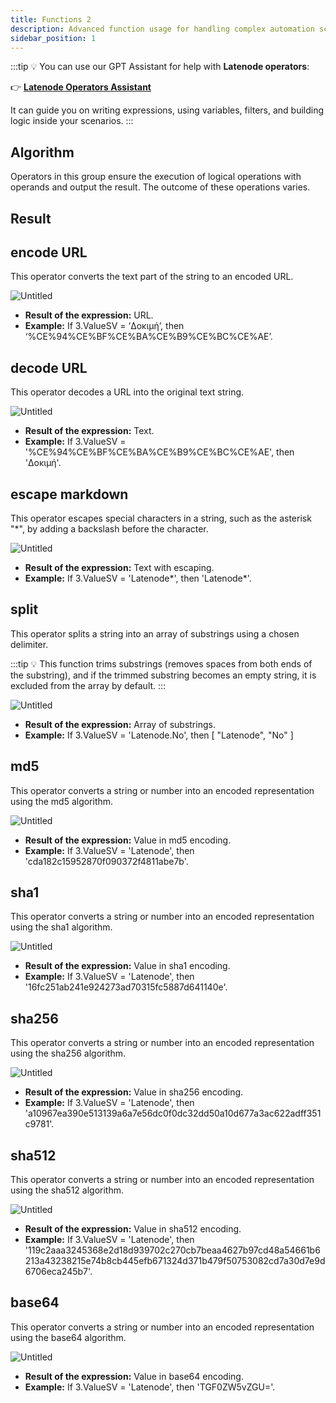 ```yaml
---
title: Functions 2
description: Advanced function usage for handling complex automation scenarios.
sidebar_position: 1
---
```


:::tip
💡 You can use our GPT Assistant for help with **Latenode operators**:

👉 [**Latenode Operators Assistant**](https://chatgpt.com/g/g-67d704425c088191b741075e2b0f9815-latenode-operators-assistant)

It can guide you on writing expressions, using variables, filters, and building logic inside your scenarios.
:::

## Algorithm

Operators in this group ensure the execution of logical operations with operands and output the result. The outcome of these operations varies.

## Result

## encode URL

This operator сonverts the text part of the string to an encoded URL.

![Untitled](./untitled.png)

- **Result of the expression:** URL.  
- **Example:** If 3.ValueSV = ‘Δοκιμή’, then ‘%CE%94%CE%BF%CE%BA%CE%B9%CE%BC%CE%AE’.  

## decode URL

This operator decodes a URL into the original text string.

![Untitled](./untitled_1.png)

- **Result of the expression:** Text.  
- **Example:** If 3.ValueSV = '%CE%94%CE%BF%CE%BA%CE%B9%CE%BC%CE%AE', then 'Δοκιμή'.  

## escape markdown

This operator escapes special characters in a string, such as the asterisk "*", by adding a backslash before the character.

![Untitled](./untitled_2.png)

- **Result of the expression:** Text with escaping.  
- **Example:** If 3.ValueSV = 'Latenode*', then 'Latenode\*'.  

## split

This operator splits a string into an array of substrings using a chosen delimiter.

:::tip
💡 This function trims substrings (removes spaces from both ends of the substring), and if the trimmed substring becomes an empty string, it is excluded from the array by default.
:::

![Untitled](./untitled_3.png)

- **Result of the expression:** Array of substrings.  
- **Example:** If 3.ValueSV = 'Latenode.No', then [ "Latenode", "No" ]  

## md5

This operator converts a string or number into an encoded representation using the md5 algorithm.

![Untitled](./untitled_4.png)

- **Result of the expression:** Value in md5 encoding.  
- **Example:** If 3.ValueSV = 'Latenode', then 'cda182c15952870f090372f4811abe7b'.  

## sha1

This operator converts a string or number into an encoded representation using the sha1 algorithm.

![Untitled](./untitled_5.png)

- **Result of the expression:** Value in sha1 encoding.  
- **Example:** If 3.ValueSV = 'Latenode', then '16fc251ab241e924273ad70315fc5887d641140e'.  

## sha256

This operator converts a string or number into an encoded representation using the sha256 algorithm.

![Untitled](./untitled_6.png)

- **Result of the expression:** Value in sha256 encoding.  
- **Example:** If 3.ValueSV = 'Latenode', then 'a10967ea390e513139a6a7e56dc0f0dc32dd50a10d677a3ac622adff351c9781'.  

## sha512

This operator converts a string or number into an encoded representation using the sha512 algorithm.

![Untitled](./untitled_7.png)

- **Result of the expression:** Value in sha512 encoding.  
- **Example:** If 3.ValueSV = 'Latenode', then '119c2aaa3245368e2d18d939702c270cb7beaa4627b97cd48a54661b6213a43238215e74b8cb445efb671324d371b479f50753082cd7a30d7e9d6706eca245b7'.  

## base64

This operator converts a string or number into an encoded representation using the base64 algorithm.

![Untitled](./untitled_8.png)

- **Result of the expression:** Value in base64 encoding.  
- **Example:** If 3.ValueSV = 'Latenode', then 'TGF0ZW5vZGU='.  
